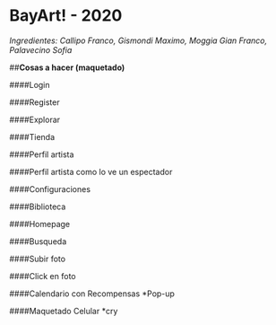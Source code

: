 # BayArt! - 2020
_Ingredientes: Callipo Franco, Gismondi Maximo, Moggia Gian Franco, Palavecino Sofia_

##**Cosas a hacer (maquetado)**

####Login

####Register

####Explorar

####Tienda

####Perfil artista

####Perfil artista como lo ve un espectador

####Configuraciones

####Biblioteca

####Homepage

####Busqueda

####Subir foto

####Click en foto

####Calendario con Recompensas
*Pop-up

####Maquetado Celular
*cry

